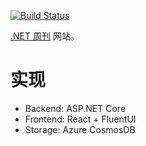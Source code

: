 [![Build Status](https://dev.azure.com/tindi/DotNETWeekly/_apis/build/status/DotNETWeekly-io.DotNetWeeklyWeb?branchName=main)](https://dev.azure.com/tindi/DotNETWeekly/_build/latest?definitionId=9&branchName=main)

[.NET 周刊](https://github.com/DotNETWeekly-io/DotNetWeekly) 网站。

# 实现

- Backend: ASP.NET Core
- Frontend: React + FluentUI
- Storage: Azure CosmosDB
